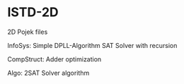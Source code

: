 # ISTD-2D
2D Pojek files

InfoSys: Simple DPLL-Algorithm SAT Solver with recursion

CompStruct: Adder optimization

Algo: 2SAT Solver algorithm
